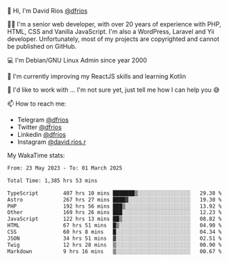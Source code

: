 👋 Hi, I'm David Rios [@dfrios](https://github.com/dfrios)

👨‍💻 I'm a senior web developer, with over 20 years of experience with PHP, HTML, CSS and Vanilla JavaScript. I'm also a WordPress, Laravel and Yii developer. Unfortunately, most of my projects are copyrighted and cannot be published on GitHub.

💻 I'm Debian/GNU Linux Admin since year 2000

🌱 I'm currently improving my ReactJS skills and learning Kotlin

💞️ I'd like to work with ... I'm not sure yet, just tell me how I can help you 😅


📫 How to reach me:
* Telegram [@dfrios](https://t.me/dfrios)
* Twitter [@dfrios](https://twitter.com/dfrios)
* Linkedin [@dfrios](https://linkedin.com/in/dfrios)
* Instagram [@david.rios.r](https://instagram.com/david.rios.r)



My WakaTime stats:
<!--START_SECTION:waka-->

```txt
From: 23 May 2023 - To: 01 March 2025

Total Time: 1,385 hrs 53 mins

TypeScript        407 hrs 10 mins ███████▒░░░░░░░░░░░░░░░░░   29.38 %
Astro             267 hrs 27 mins ████▓░░░░░░░░░░░░░░░░░░░░   19.30 %
PHP               192 hrs 56 mins ███▒░░░░░░░░░░░░░░░░░░░░░   13.92 %
Other             169 hrs 26 mins ███░░░░░░░░░░░░░░░░░░░░░░   12.23 %
JavaScript        122 hrs 13 mins ██▒░░░░░░░░░░░░░░░░░░░░░░   08.82 %
HTML              67 hrs 51 mins  █▒░░░░░░░░░░░░░░░░░░░░░░░   04.90 %
CSS               60 hrs 8 mins   █░░░░░░░░░░░░░░░░░░░░░░░░   04.34 %
JSON              34 hrs 51 mins  ▓░░░░░░░░░░░░░░░░░░░░░░░░   02.51 %
Twig              12 hrs 28 mins  ▒░░░░░░░░░░░░░░░░░░░░░░░░   00.90 %
Markdown          9 hrs 16 mins   ▒░░░░░░░░░░░░░░░░░░░░░░░░   00.67 %
```

<!--END_SECTION:waka-->
